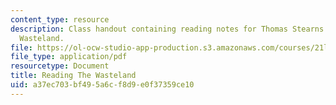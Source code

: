 ```yaml
---
content_type: resource
description: Class handout containing reading notes for Thomas Stearns Eliot's The
  Wasteland.
file: https://ol-ocw-studio-app-production.s3.amazonaws.com/courses/21l-007-world-literatures-travel-writing-fall-2008/a37ec703bf495a6cf8d9e0f37359ce10_read_the_wastela.pdf
file_type: application/pdf
resourcetype: Document
title: Reading The Wasteland
uid: a37ec703-bf49-5a6c-f8d9-e0f37359ce10
---
```

